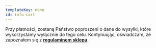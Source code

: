```yaml
---
templateKey: none
id: info-cart
---
```

Przy płatności, zostaną Państwo poproszeni o dane do wysyłki, które wykorzystamy wyłącznie do tego celu.
Kontynuując, oświadczam, że zapoznałem się z 
<u><b><a title="regulaminem sklepu" target="_blank" href="/terms" rel="noopener noreferrer">regulaminem sklepu</a></b></u>.
